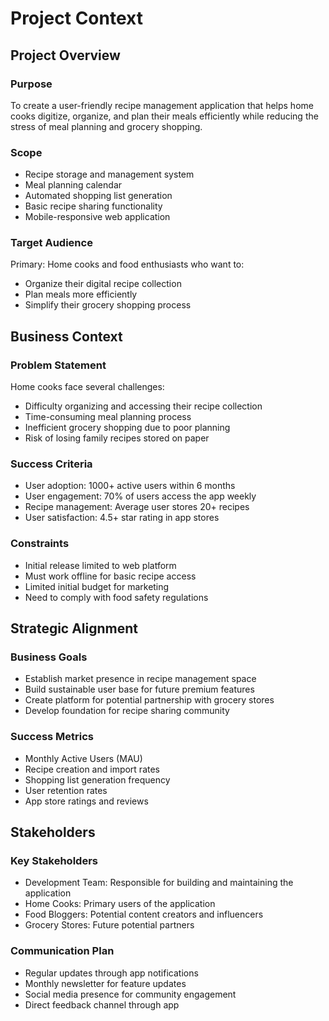 # Project Context

## Project Overview
### Purpose
To create a user-friendly recipe management application that helps home cooks digitize, organize, and plan their meals efficiently while reducing the stress of meal planning and grocery shopping.

### Scope
- Recipe storage and management system
- Meal planning calendar
- Automated shopping list generation
- Basic recipe sharing functionality
- Mobile-responsive web application

### Target Audience
Primary: Home cooks and food enthusiasts who want to:
- Organize their digital recipe collection
- Plan meals more efficiently
- Simplify their grocery shopping process

## Business Context
### Problem Statement
Home cooks face several challenges:
- Difficulty organizing and accessing their recipe collection
- Time-consuming meal planning process
- Inefficient grocery shopping due to poor planning
- Risk of losing family recipes stored on paper

### Success Criteria
- User adoption: 1000+ active users within 6 months
- User engagement: 70% of users access the app weekly
- Recipe management: Average user stores 20+ recipes
- User satisfaction: 4.5+ star rating in app stores

### Constraints
- Initial release limited to web platform
- Must work offline for basic recipe access
- Limited initial budget for marketing
- Need to comply with food safety regulations

## Strategic Alignment
### Business Goals
- Establish market presence in recipe management space
- Build sustainable user base for future premium features
- Create platform for potential partnership with grocery stores
- Develop foundation for recipe sharing community

### Success Metrics
- Monthly Active Users (MAU)
- Recipe creation and import rates
- Shopping list generation frequency
- User retention rates
- App store ratings and reviews

## Stakeholders
### Key Stakeholders
- Development Team: Responsible for building and maintaining the application
- Home Cooks: Primary users of the application
- Food Bloggers: Potential content creators and influencers
- Grocery Stores: Future potential partners

### Communication Plan
- Regular updates through app notifications
- Monthly newsletter for feature updates
- Social media presence for community engagement
- Direct feedback channel through app
